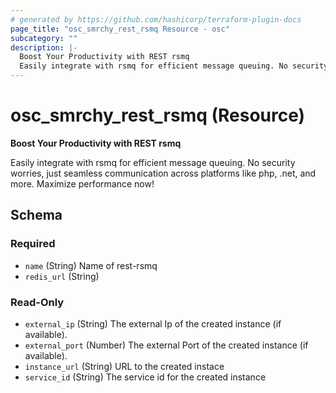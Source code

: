 ```yaml
---
# generated by https://github.com/hashicorp/terraform-plugin-docs
page_title: "osc_smrchy_rest_rsmq Resource - osc"
subcategory: ""
description: |-
  Boost Your Productivity with REST rsmq
  Easily integrate with rsmq for efficient message queuing. No security worries, just seamless communication across platforms like php, .net, and more. Maximize performance now!
---
```


# osc_smrchy_rest_rsmq (Resource)

**Boost Your Productivity with REST rsmq**

Easily integrate with rsmq for efficient message queuing. No security worries, just seamless communication across platforms like php, .net, and more. Maximize performance now!



<!-- schema generated by tfplugindocs -->
## Schema

### Required

- `name` (String) Name of rest-rsmq
- `redis_url` (String)

### Read-Only

- `external_ip` (String) The external Ip of the created instance (if available).
- `external_port` (Number) The external Port of the created instance (if available).
- `instance_url` (String) URL to the created instace
- `service_id` (String) The service id for the created instance
